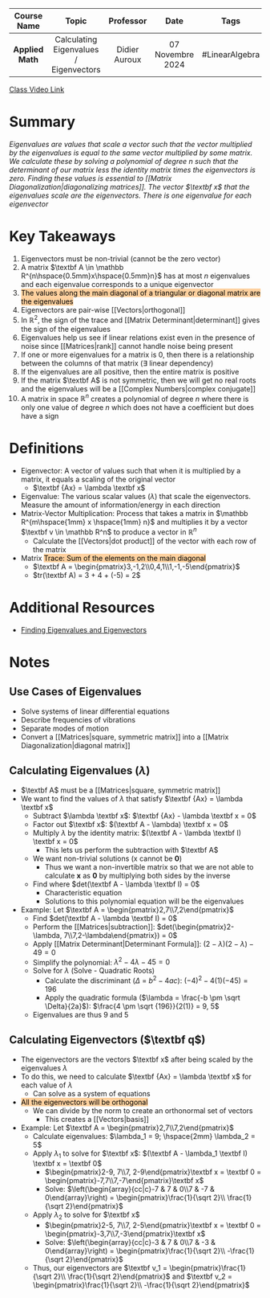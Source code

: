|   Course Name    |                 Topic                  |   Professor   |       Date       |      Tags      |
| :--------------: | :------------------------------------: | :-----------: | :--------------: | :------------: |
| **Applied Math** | Calculating Eigenvalues / Eigenvectors | Didier Auroux | 07 Novembre 2024 | #LinearAlgebra |

[Class Video Link](URL)

# Summary
*Eigenvalues are values that scale a vector such that the vector multiplied by the eigenvalues is equal to the same vector multiplied by some matrix. We calculate these by solving a polynomial of degree $n$ such that the determinant of our matrix less the identity matrix times the eigenvectors is zero. Finding these values is essential to [[Matrix Diagonalization|diagonalizing matrices]]. The vector $\textbf x$ that the eigenvalues scale are the eigenvectors. There is one eigenvalue for each eigenvector*

# Key Takeaways
1. Eigenvectors must be non-trivial (cannot be the zero vector)
2. A matrix $\textbf A \in \mathbb R^{n\hspace{0.5mm}x\hspace{0.5mm}n}$ has at most $n$ eigenvalues and each eigenvalue corresponds to a unique eigenvector
3. <mark style="background: #FFB86CA6;">The values along the main diagonal of a triangular or diagonal matrix are the eigenvalues</mark>
4. Eigenvectors are pair-wise [[Vectors|orthogonal]]
5. In $\mathbb R^2$, the sign of the trace and [[Matrix Determinant|determinant]] gives the sign of the eigenvalues
6. Eigenvalues help us see if linear relations exist even in the presence of noise since [[Matrices|rank]] cannot handle noise being present
7. If one or more eigenvalues for a matrix is 0, then there is a relationship between the columns of that matrix ($\exists$ linear dependency)
8. If the eigenvalues are all positive, then the entire matrix is positive
9. If the matrix $\textbf A$ is not symmetric, then we will get no real roots and the eigenvalues will be a [[Complex Numbers|complex conjugate]]
10. A matrix in space $\mathbb R^n$ creates a polynomial of degree $n$ where there is only one value of degree $n$ which does not have a coefficient but does have a sign

# Definitions
- Eigenvector: A vector of values such that when it is multiplied by a matrix, it equals a scaling of the original vector
	- $\textbf {Ax} = \lambda \textbf x$
- Eigenvalue: The various scalar values ($\lambda$) that scale the eigenvectors. Measure the amount of information/energy in each direction
- Matrix-Vector Multiplication: Process that takes a matrix in $\mathbb R^{m\hspace{1mm} x \hspace{1mm} n}$ and multiplies it by a vector $\textbf v \in \mathbb R^n$ to produce a vector in $\mathbb R^n$
	- Calculate the [[Vectors|dot product]] of the vector with each row of the matrix
- Matrix <mark style="background: #FFB86CA6;">Trace: Sum of the elements on the main diagonal</mark>
	- $\textbf A = \begin{pmatrix}3,-1,2\\0,4,1\\1,-1,-5\end{pmatrix}$
	- $tr(\textbf A) = 3 + 4 + (-5) = 2$

# Additional Resources
- [Finding Eigenvalues and Eigenvectors](https://www.youtube.com/watch?v=TQvxWaQnrqI&list=PLybg94GvOJ9En46TNCXL2n6SiqRc_iMB8&index=19)

# Notes
## Use Cases of Eigenvalues
- Solve systems of linear differential equations
- Describe frequencies of vibrations
- Separate modes of motion
- Convert a [[Matrices|square, symmetric matrix]] into a [[Matrix Diagonalization|diagonal matrix]]
## Calculating Eigenvalues ($\lambda$)
- $\textbf A$ must be a [[Matrices|square, symmetric matrix]]
- We want to find the values of $\lambda$ that satisfy $\textbf {Ax} = \lambda \textbf x$
	- Subtract $\lambda \textbf x$: $\textbf {Ax} - \lambda \textbf x = 0$
	- Factor out $\textbf x$: $(\textbf A - \lambda) \textbf x = 0$
	- Multiply $\lambda$ by the identity matrix: $(\textbf A - \lambda \textbf I) \textbf x = 0$
		- This lets us perform the subtraction with $\textbf A$
	- We want non-trivial solutions (x cannot be **0**)
		- Thus we want a non-invertible matrix so that we are not able to calculate **x** as **0** by multiplying both sides by the inverse
	- Find where $det(\textbf A - \lambda \textbf I) = 0$
		- Characteristic equation
		- Solutions to this polynomial equation will be the eigenvalues
- Example: Let $\textbf A = \begin{pmatrix}2,7\\7,2\end{pmatrix}$
	- Find $det(\textbf A - \lambda \textbf I) = 0$
	- Perform the [[Matrices|subtraction]]: $det(\begin{pmatrix}2-\lambda, 7\\7,2-\lambda\end{pmatrix}) = 0$
	- Apply [[Matrix Determinant|Determinant Formula]]: $(2 - \lambda)(2-\lambda) - 49 = 0$
	- Simplify the polynomial: $\lambda^2 - 4\lambda - 45 = 0$
	- Solve for $\lambda$ (Solve - Quadratic Roots)
		- Calculate the discriminant ($\Delta$ = $b^2 - 4ac$): $(-4)^2 - 4(1)(-45) = 196$
		- Apply the quadratic formula ($\lambda = \frac{-b \pm \sqrt \Delta}{2a}$): $\frac{4 \pm \sqrt {196}}{2(1)} = 9, 5$
	- Eigenvalues are thus 9 and 5
## Calculating Eigenvectors ($\textbf q$)
- The eigenvectors are the vectors $\textbf x$ after being scaled by the eigenvalues $\lambda$
- To do this, we need to calculate $\textbf {Ax} = \lambda \textbf x$ for each value of $\lambda$
	- Can solve as a system of equations
- <mark style="background: #FFB86CA6;">All the eigenvectors will be orthogonal</mark>
	- We can divide by the norm to create an orthonormal set of vectors
		- This creates a [[Vectors|basis]]
- Example: Let $\textbf A = \begin{pmatrix}2,7\\7,2\end{pmatrix}$
	- Calculate eigenvalues: $\lambda_1 = 9; \hspace{2mm} \lambda_2 = 5$
	- Apply $\lambda_1$ to solve for $\textbf x$: $(\textbf A - \lambda_1 \textbf I) \textbf x = \textbf 0$
		- $\begin{pmatrix}2-9, 7\\7, 2-9\end{pmatrix}\textbf x = \textbf 0 = \begin{pmatrix}-7,7\\7,-7\end{pmatrix}\textbf x$
		- Solve: $\left(\begin{array}{cc|c}-7 & 7 & 0\\7 & -7 & 0\end{array}\right) = \begin{pmatrix}\frac{1}{\sqrt 2}\\ \frac{1}{\sqrt 2}\end{pmatrix}$
	- Apply $\lambda_2$ to solve for $\textbf x$
		- $\begin{pmatrix}2-5, 7\\7, 2-5\end{pmatrix}\textbf x = \textbf 0 = \begin{pmatrix}-3,7\\7,-3\end{pmatrix}\textbf x$
		- Solve: $\left(\begin{array}{cc|c}-3 & 7 & 0\\7 & -3 & 0\end{array}\right) = \begin{pmatrix}\frac{1}{\sqrt 2}\\ -\frac{1}{\sqrt 2}\end{pmatrix}$
	- Thus, our eigenvectors are $\textbf v_1 = \begin{pmatrix}\frac{1}{\sqrt 2}\\ \frac{1}{\sqrt 2}\end{pmatrix}$ and $\textbf v_2 = \begin{pmatrix}\frac{1}{\sqrt 2}\\ -\frac{1}{\sqrt 2}\end{pmatrix}$
